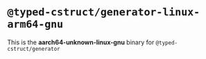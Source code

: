 # `@typed-cstruct/generator-linux-arm64-gnu`

This is the **aarch64-unknown-linux-gnu** binary for `@typed-cstruct/generator`

